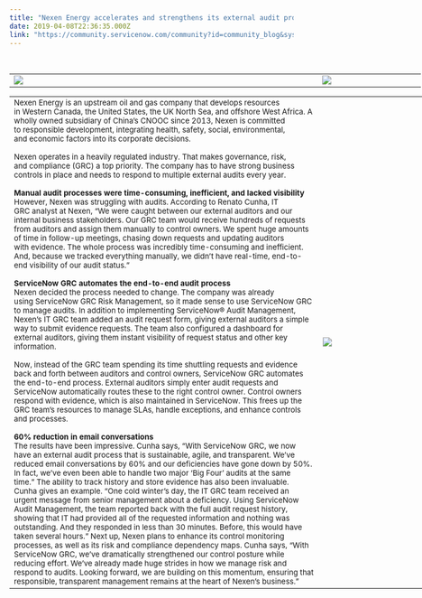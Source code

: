 ```yaml
---
title: "Nexen Energy accelerates and strengthens its external audit processes with ServiceNow GRC"
date: 2019-04-08T22:36:35.000Z
link: "https://community.servicenow.com/community?id=community_blog&sys_id=e499cfbfdb683344d82ffb24399619cd"
---
```

<div> </div>
<div>
<table style="width: 730px;"><tbody><tr><td style="width: 566.2px;"><img style="max-width: 100%; max-height: 480px;" src="https://community.servicenow.com/64984377db683344d82ffb2439961911.iix" /></td><td style="width: 176.8px;"><img style="max-width: 100%; max-height: 480px;" src="https://community.servicenow.com/3ac8833bdb683344d82ffb24399619a2.iix" /></td></tr></tbody></table>
</div>
<div>
<table style="width: 732px;"><tbody><tr><td style="width: 563.8px;">
<div><span style="font-size: 10pt;">Nexen Energy is an upstream oil and gas company that develops resources in Western Canada, the United States, the UK North Sea, and offshore West Africa. A wholly owned subsidiary of China’s CNOOC since 2013, Nexen is committed to responsible development, integrating health, safety, social, environmental, and economic factors into its corporate decisions.</span></div>
<div><span style="font-size: 10pt;"> </span></div>
<div><span style="font-size: 10pt;">Nexen operates in a heavily regulated industry. That makes governance, risk, and compliance (GRC) a top priority. The company has to have strong business controls in place and needs to respond to multiple external audits every year.</span></div>
<div>
<div><span style="font-size: 10pt;"> </span></div>
<div><span style="font-size: 10pt;"><strong>Manual audit processes were time-consuming, inefficient, and lacked visibility</strong></span></div>
<div><span style="font-size: 10pt;">However, Nexen was struggling with audits. According to Renato Cunha, IT GRC analyst at Nexen, “We were caught between our external auditors and our internal business stakeholders. Our GRC team would receive hundreds of requests from auditors and assign them manually to control owners. We spent huge amounts of time in follow-up meetings, chasing down requests and updating auditors with evidence. The whole process was incredibly time-consuming and inefficient. And, because we tracked everything manually, we didn’t have real-time, end-to-end visibility of our audit status.”</span></div>
<div><span style="font-size: 10pt;"> </span></div>
<div><span style="font-size: 10pt;"><strong>ServiceNow GRC automates the end-to-end audit process</strong></span></div>
<div><span style="font-size: 10pt;">Nexen decided the process needed to change. The company was already using ServiceNow GRC Risk Management, so it made sense to use ServiceNow GRC to manage audits. In addition to implementing ServiceNow® Audit Management, Nexen’s IT GRC team added an audit request form, giving external auditors a simple way to submit evidence requests. The team also configured a dashboard for external auditors, giving them instant visibility of request status and other key information.</span></div>
<div><span style="font-size: 10pt;"> </span></div>
<div>
<div><span style="font-size: 10pt;">Now, instead of the GRC team spending its time shuttling requests and evidence back and forth between auditors and control owners, ServiceNow GRC automates the end-to-end process. External auditors simply enter audit requests and ServiceNow automatically routes these to the right control owner. Control owners respond with evidence, which is also maintained in ServiceNow. This frees up the GRC team’s resources to manage SLAs, handle exceptions, and enhance controls and processes.</span></div>
<div><span style="font-size: 10pt;"> </span></div>
<div><span style="font-size: 10pt;"><strong>60% reduction in email conversations</strong></span></div>
<div><span style="font-size: 10pt;">The results have been impressive. Cunha says, “With ServiceNow GRC, we now have an external audit process that is sustainable, agile, and transparent. We’ve reduced email conversations by 60% and our deficiencies have gone down by 50%. In fact, we’ve even been able to handle two major ‘Big Four’ audits at the same time.” The ability to track history and store evidence has also been invaluable. Cunha gives an example. “One cold winter’s day, the IT GRC team received an urgent message from senior management about a deficiency. Using ServiceNow Audit Management, the team reported back with the full audit request history, showing that IT had provided all of the requested information and nothing was outstanding. And they responded in less than 30 minutes. Before, this would have taken several hours.” Next up, Nexen plans to enhance its control monitoring processes, as well as its risk and compliance dependency maps. Cunha says, “With ServiceNow GRC, we’ve dramatically strengthened our control posture while reducing effort. We’ve already made huge strides in how we manage risk and respond to audits. Looking forward, we are building on this momentum, ensuring that responsible, transparent management remains at the heart of Nexen’s business.”</span></div>
</div>
</div>
</td><td style="width: 181.2px;"><img style="max-width: 100%; max-height: 480px;" src="https://community.servicenow.com/4b294f7fdb683344d82ffb243996198d.iix" /></td></tr></tbody></table>
</div>
<div> </div>
<div> </div>
<div> </div>